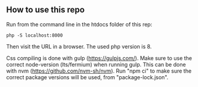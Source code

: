 ## How to use this repo

Run from the command line in the htdocs folder of this rep:

    php -S localhost:8000

Then visit the URL in a browser.
The used php version is 8.

Css compiling is done with gulp (https://gulpjs.com/).
Make sure to use the correct node-version (lts/fermium) when running gulp. This can be done with nvm (https://github.com/nvm-sh/nvm).
Run "npm ci" to make sure the correct package versions will be used, from "package-lock.json".
